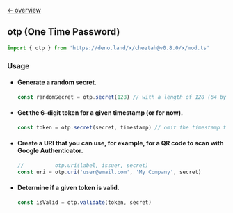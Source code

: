 [← overview](https://github.com/azurystudio/cheetah/blob/dev/guide/index.md)

## otp (One Time Password)

```ts
import { otp } from 'https://deno.land/x/cheetah@v0.8.0/x/mod.ts'
```

### Usage

- #### Generate a random secret.

    ```ts
    const randomSecret = otp.secret(128) // with a length of 128 (64 by default)
    ```

- #### Get the 6-digit token for a given timestamp (or for now).

    ```ts
    const token = otp.secret(secret, timestamp) // omit the timestamp to use the current time
    ```

- #### Create a URI that you can use, for example, for a QR code to scan with Google Authenticator.

    ```ts
    //          otp.uri(label, issuer, secret)
    const uri = otp.uri('user@email.com', 'My Company', secret)
    ```

- #### Determine if a given token is valid.

    ```ts
    const isValid = otp.validate(token, secret)
    ```
